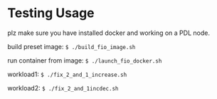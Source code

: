 # Testing Usage

plz make sure you have installed docker and working on a PDL node.

build preset image:
`$ ./build_fio_image.sh`

run container from image:
`$ ./launch_fio_docker.sh`

workload1:
`$ ./fix_2_and_1_increase.sh`

workload2:
`$ ./fix_2_and_1incdec.sh`

